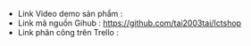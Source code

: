 * Link Video demo sản phẩm : 
* Link mã nguồn Gihub : https://github.com/tai2003tai/Ictshop
* Link phân công trên Trello :
